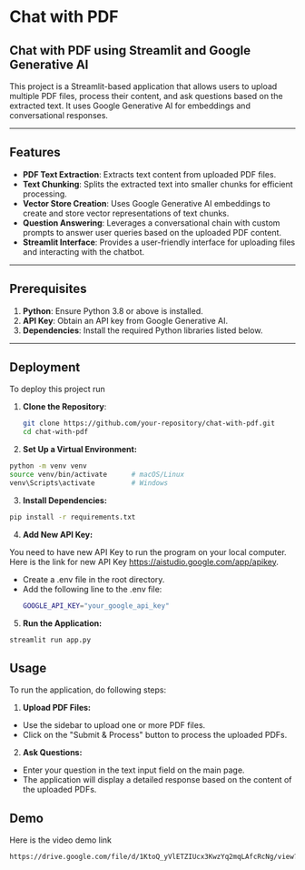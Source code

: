 
# Chat with PDF
## Chat with PDF using Streamlit and Google Generative AI

This project is a Streamlit-based application that allows users to upload multiple PDF files, process their content, and ask questions based on the extracted text. It uses Google Generative AI for embeddings and conversational responses.

---

## Features

- **PDF Text Extraction**: Extracts text content from uploaded PDF files.
- **Text Chunking**: Splits the extracted text into smaller chunks for efficient processing.
- **Vector Store Creation**: Uses Google Generative AI embeddings to create and store vector representations of text chunks.
- **Question Answering**: Leverages a conversational chain with custom prompts to answer user queries based on the uploaded PDF content.
- **Streamlit Interface**: Provides a user-friendly interface for uploading files and interacting with the chatbot.

---

## Prerequisites

1. **Python**: Ensure Python 3.8 or above is installed.
2. **API Key**: Obtain an API key from Google Generative AI.
3. **Dependencies**: Install the required Python libraries listed below.
---





## Deployment

To deploy this project run

1. **Clone the Repository**:
   ```bash
   git clone https://github.com/your-repository/chat-with-pdf.git
   cd chat-with-pdf
2. **Set Up a Virtual Environment:**

```bash
python -m venv venv
source venv/bin/activate      # macOS/Linux
venv\Scripts\activate         # Windows
```
3. **Install Dependencies:**
```bash
pip install -r requirements.txt
```
4. **Add New API Key:**

You need to have new API Key to run the program on your local computer.
Here is the link for new API Key https://aistudio.google.com/app/apikey.

- Create a .env file in the root directory.
- Add the following line to the .env file:
  ```bash
  GOOGLE_API_KEY="your_google_api_key"
  ```

5. **Run the Application:**
```bash
streamlit run app.py
```






## Usage

To run the application, do following steps:
1. **Upload PDF Files:**

- Use the sidebar to upload one or more PDF files.
- Click on the "Submit & Process" button to process the uploaded PDFs.

2. **Ask Questions:**
- Enter your question in the text input field on the main page.
- The application will display a detailed response based on the content of the uploaded PDFs.

## Demo

Here is the video demo link
```bash
https://drive.google.com/file/d/1KtoQ_yVlETZIUcx3KwzYq2mqLAfcRcNg/view?usp=sharing
```

